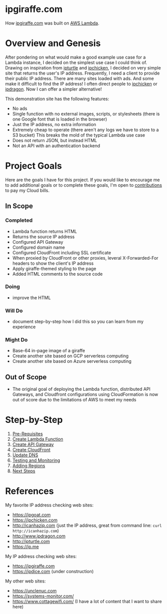 # ipgiraffe.com
How [ipgiraffe.com](https://www.ipgiraffe.com) was built on [AWS Lambda](https://aws.amazon.com/pm/lambda/).

# Overview and Genesis
After pondering on what would make a good example use case for a Lambda instance, I decided on the simplest use case I could think of. Drawing on inspiration from [ipturtle](http://ipturtle.com) and [ipchicken](https://ipchicken.com), I decided on very simple site that returns the user's IP address. Frequently, I need a client to provide their public IP address. There are many sites loaded with ads. And some make it difficult to find the IP address! I often direct people to [ipchicken](https://ipchicken.com) or [ipdragon](http://ipdragon.com). Now I can offer a simpler alternative!

This demonstration site has the following features:
- No ads
- Single function with no external images, scripts, or stylesheets (there is one Google font that is loaded in the browser)
- Just the IP address, no extra information
- Extremely cheap to operate (there aren't any logs we have to store to a S3 bucket)
This breaks the mold of the typical Lambda use case
- Does not return JSON, but instead HTML
- Not an API with an authentication backend

# Project Goals
Here are the goals I have for this project. If you would like to encourage me to add additional goals or to complete these goals,  I'm open to [contributions](https://account.venmo.com/u/unclenuc) to pay my Cloud bills.
## In Scope
### Completed
- Lambda function returns HTML
- Returns the source IP address
- Configured API Gateway
- Configured domain name
- Configured CloudFront including SSL certificate
- When proxied by CloudFront or other proxies, leveral X-Forwarded-For headers to show the client's IP address
- Apply giraffe-themed styling to the page
- Added HTML comments to the source code
### Doing
- improve the HTML
### Will Do
- document step-by-step how I did this so you can learn from my experience
### Might Do
- Base-64 in-page image of a giraffe
- Create another site based on GCP serverless computing
- Create another site based on Azure serverless computing
## Out of Scope
- The original goal of deploying the Lambda function, distributed API Gateways, and Cloudfront configurations using CloudFormation is now out of score due to the limitations of AWS to meet my needs

# Step-by-Step
1. [Pre-Requisites](1_Prerequisites.md)
2. [Create Lambda Function](2_Lambda_Function.md)
3. [Create API Gateway](3_API_Gateway.md)
4. [Create CloudFront](4_CloudFront.md)
5. [Update DNS](5_Route_53.md)
6. [Testing and Monitoring](6_Testing_and_Monitoring.md)
7. [Adding Regions](7_Regions.md)
8. [Next Steps](8_Next_Steps.md)

# References
My favorite IP address checking web sites:
- https://ipgoat.com
- https://ipchicken.com
- http://icanhazip.com (just the IP address, great from command line: `curl http://icanhazip.com`)
- http://www.ipdragon.com
- http://ipturtle.com
- https://ip.me

My IP address checking web sites:
- https://ipgiraffe.com
- https://ipdice.com (under construction)

My other web sites:
- https://unclenuc.com
- https://systems-monitor.com/
- https://www.cottagewifi.com/ (I have a lot of content that I want to share here)
